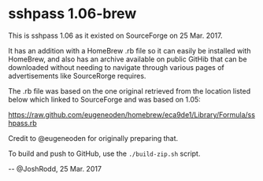 # sshpass 1.06-brew

This is sshpass 1.06 as it existed on SourceForge on 25 Mar. 2017.

It has an addition with a HomeBrew .rb file so it can easily be
installed with HomeBrew, and also has an archive available on public
GitHib that can be downloaded without needing to navigate through
various pages of advertisements like SourceRorge requires.

The .rb file was based on the one original retrieved from the
location listed below which linked to SourceForge and was based on
1.05:

<https://raw.github.com/eugeneoden/homebrew/eca9de1/Library/Formula/sshpass.rb>

Credit to @eugeneoden for originally preparing that.

To build and push to GitHub, use the ```./build-zip.sh``` script.

-- @JoshRodd, 25 Mar. 2017
